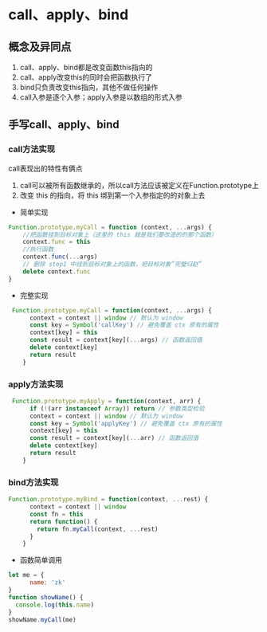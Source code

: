 # call、apply、bind

## 概念及异同点
1. call、apply、bind都是改变函数this指向的
2. call、apply改变this的同时会把函数执行了
3. bind只负责改变this指向，其他不做任何操作
4. call入参是逐个入参；apply入参是以数组的形式入参

## 手写call、apply、bind

### call方法实现
call表现出的特性有俩点
1. call可以被所有函数继承的，所以call方法应该被定义在Function.prototype上
2. 改变 this 的指向，将 this 绑到第一个入参指定的的对象上去
* 简单实现
```javascript
Function.prototype.myCall = function (context, ...args) {
    //把函数挂到目标对象上（这里的 this 就是我们要改造的的那个函数）
    context.func = this
    //执行函数
    context.func(...args)
    // 删除 step1 中挂到目标对象上的函数，把目标对象”完璧归赵”
    delete context.func
}
```
* 完整实现
```javascript
 Function.prototype.myCall = function(context, ...args) { 
      context = context || window // 默认为 window 
      const key = Symbol('callKey') // 避免覆盖 ctx 原有的属性 
      context[key] = this 
      const result = context[key](...args) // 函数返回值 
      delete context[key] 
      return result 
    }
```

### apply方法实现

```javascript
 Function.prototype.myApply = function(context, arr) { 
      if (!(arr instanceof Array)) return // 参数类型检验 
      context = context || window // 默认为 window 
      const key = Symbol('applyKey') // 避免覆盖 ctx 原有的属性 
      context[key] = this 
      const result = context[key](...arr) // 函数返回值 
      delete context[key] 
      return result 
    }
```

### bind方法实现
```javascript
Function.prototype.myBind = function(context, ...rest) { 
      context = context || window 
      const fn = this 
      return function() { 
        return fn.myCall(context, ...rest) 
      } 
    }
```
* 函数简单调用
```javascript
let me = {
      name: 'zk'
}
function showName() {
  console.log(this.name)
}
showName.myCall(me)
```

